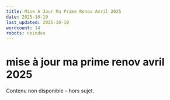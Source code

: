 ```yaml
---
title: Mise À Jour Ma Prime Renov Avril 2025
date: 2025-10-10
last_updated: 2025-10-10
wordcount: 14
robots: noindex
---
```


# mise à jour ma prime renov avril 2025

Contenu non disponible – hors sujet.